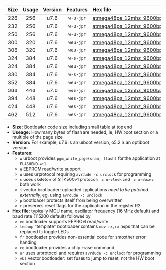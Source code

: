 |Size|Usage|Version|Features|Hex file|
|:-:|:-:|:-:|:-:|:--|
|226|256|u7.6|`w-u-jpr`|[atmega48pa_12mhz_9600bps_ur_vbl.hex](https://raw.githubusercontent.com/stefanrueger/urboot/main/bootloaders/atmega48pa/fcpu_12mhz/9600_bps/atmega48pa_12mhz_9600bps_ur_vbl.hex)|
|232|256|u7.6|`w-u-jpr`|[atmega48pa_12mhz_9600bps_lednop_ur_vbl.hex](https://raw.githubusercontent.com/stefanrueger/urboot/main/bootloaders/atmega48pa/fcpu_12mhz/9600_bps/atmega48pa_12mhz_9600bps_lednop_ur_vbl.hex)|
|250|256|u7.6|`w-u-jpr`|[atmega48pa_12mhz_9600bps_lednop_fr_ur_vbl.hex](https://raw.githubusercontent.com/stefanrueger/urboot/main/bootloaders/atmega48pa/fcpu_12mhz/9600_bps/atmega48pa_12mhz_9600bps_lednop_fr_ur_vbl.hex)|
|300|320|u7.6|`weu-jpr`|[atmega48pa_12mhz_9600bps_ee_ur_vbl.hex](https://raw.githubusercontent.com/stefanrueger/urboot/main/bootloaders/atmega48pa/fcpu_12mhz/9600_bps/atmega48pa_12mhz_9600bps_ee_ur_vbl.hex)|
|306|320|u7.6|`weu-jpr`|[atmega48pa_12mhz_9600bps_ee_lednop_ur_vbl.hex](https://raw.githubusercontent.com/stefanrueger/urboot/main/bootloaders/atmega48pa/fcpu_12mhz/9600_bps/atmega48pa_12mhz_9600bps_ee_lednop_ur_vbl.hex)|
|324|384|u7.6|`w-s-jpr`|[atmega48pa_12mhz_9600bps_vbl.hex](https://raw.githubusercontent.com/stefanrueger/urboot/main/bootloaders/atmega48pa/fcpu_12mhz/9600_bps/atmega48pa_12mhz_9600bps_vbl.hex)|
|324|384|u7.6|`weu-jpr`|[atmega48pa_12mhz_9600bps_ee_lednop_fr_ur_vbl.hex](https://raw.githubusercontent.com/stefanrueger/urboot/main/bootloaders/atmega48pa/fcpu_12mhz/9600_bps/atmega48pa_12mhz_9600bps_ee_lednop_fr_ur_vbl.hex)|
|330|384|u7.6|`w-s-jpr`|[atmega48pa_12mhz_9600bps_lednop_vbl.hex](https://raw.githubusercontent.com/stefanrueger/urboot/main/bootloaders/atmega48pa/fcpu_12mhz/9600_bps/atmega48pa_12mhz_9600bps_lednop_vbl.hex)|
|352|384|u7.6|`weu-jpr`|[atmega48pa_12mhz_9600bps_ee_lednop_fr_ce_ur_vbl.hex](https://raw.githubusercontent.com/stefanrueger/urboot/main/bootloaders/atmega48pa/fcpu_12mhz/9600_bps/atmega48pa_12mhz_9600bps_ee_lednop_fr_ce_ur_vbl.hex)|
|388|448|u7.6|`wes-jpr`|[atmega48pa_12mhz_9600bps_ee_vbl.hex](https://raw.githubusercontent.com/stefanrueger/urboot/main/bootloaders/atmega48pa/fcpu_12mhz/9600_bps/atmega48pa_12mhz_9600bps_ee_vbl.hex)|
|394|448|u7.6|`wes-jpr`|[atmega48pa_12mhz_9600bps_ee_lednop_vbl.hex](https://raw.githubusercontent.com/stefanrueger/urboot/main/bootloaders/atmega48pa/fcpu_12mhz/9600_bps/atmega48pa_12mhz_9600bps_ee_lednop_vbl.hex)|
|424|448|u7.6|`wes-jpr`|[atmega48pa_12mhz_9600bps_ee_lednop_fr_vbl.hex](https://raw.githubusercontent.com/stefanrueger/urboot/main/bootloaders/atmega48pa/fcpu_12mhz/9600_bps/atmega48pa_12mhz_9600bps_ee_lednop_fr_vbl.hex)|
|462|512|u7.6|`wes-jpr`|[atmega48pa_12mhz_9600bps_ee_lednop_fr_ce_vbl.hex](https://raw.githubusercontent.com/stefanrueger/urboot/main/bootloaders/atmega48pa/fcpu_12mhz/9600_bps/atmega48pa_12mhz_9600bps_ee_lednop_fr_ce_vbl.hex)|

- **Size:** Bootloader code size including small table at top end
- **Useage:** How many bytes of flash are needed, ie, HW boot section or a multiple of the page size
- **Version:** For example, u7.6 is an urboot version, o5.2 is an optiboot version
- **Features:**
  + `w` urboot provides `pgm_write_page(sram, flash)` for the application at `FLASHEND-4+1`
  + `e` EEPROM read/write support
  + `u` uses urprotocol requiring `avrdude -c urclock` for programming
  + `s` uses skeleton of STK500v1 protocol; `-c urclock` and `-c arduino` both work
  + `j` vector bootloader: uploaded applications *need to be patched externally*, eg, using `avrdude -c urclock`
  + `p` bootloader protects itself from being overwritten
  + `r` preserves reset flags for the application in the register R2
- **Hex file:** typically MCU name, oscillator frequency (16 MHz default) and baud rate (115200 default) followed by
  + `ee` bootloader supports EEPROM read/write
  + `lednop` "template" bootloader contains `mov rx,rx` nops that can be replaced to toggle LEDs
  + `fr` bootloader provides non-essential code for smoother error handing
  + `ce` bootloader provides a chip erase command
  + `ur` uses urprotocol and requires `avrdude -c urclock` for programming
  + `vbl` vector bootloader: set fuses to jump to reset, not the HW boot section
